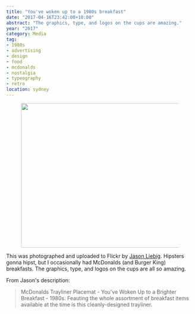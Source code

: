```yaml
---
title: "You've woken up to a 1980s breakfast"
date: "2017-04-16T23:42:00+10:00"
abstract: "The graphics, type, and logos on the cups are amazing."
year: "2017"
category: Media
tag:
- 1980s
- advertising
- design
- food
- mcdonalds
- nostalgia
- typeography
- retro
location: sydney
---
```

<figure><p><img src="https://rubenerd.com/files/2017/80sbreakfast@1x.jpg" alt="" style="width:500px; height:387px" srcset="https://rubenerd.com/files/2017/80sbreakfast@1x.jpg 1x, https://rubenerd.com/files/2017/80sbreakfast@2x.jpg 2x" /></p></figure>

This was photographed and uploaded to Flickr by [Jason Liebig]. Hipsters gonna hipst, but I occasionally had McDonalds (and Burger King) breakfasts. The graphics, type, and logos on the cups are all so amazing.

From Jason's description:

> McDonalds Trayliner Placemat - You've Woken Up to a Brighter Breakfast - 1980s. Feauting the whole assortment of breakfast items available at the time is this cleanly-designed trayliner.

[Jason Liebig]: https://www.flickr.com/photos/jasonliebigstuff/2972502666

